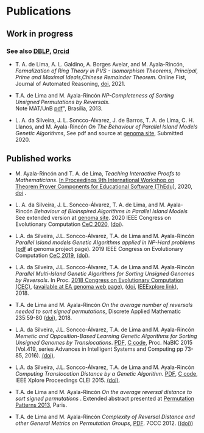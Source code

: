 # Publications


## Work in progress

### See also [DBLP](https://dblp.org/pid/173/9154.html), [Orcid](https://orcid.org/0000-0002-0852-9086)



 * T. A. de Lima, A. L. Galdino, A. Borges Avelar, and
			M. Ayala-Rincón, *Formalization of
			Ring Theory in PVS - Isomorphism Theorems,
			Principal, Prime and Maximal Ideals,Chinese
			Remainder Theorem.*  Online Fist, Journal of Automated Reasoning,  [doi](https://doi.org/10.1007/s10817-021-09593-0),  2021.  
  

  
  
 * T.A. de Lima and  M. Ayala-Rincón *NP-Completeness of Sorting Unsigned Permutations by Reversals*.   
   Note MAT/UnB [pdf](http://ayala.mat.unb.br/reversals_np.pdf)", Brasília, 2013.


*  L. A.  da Silveira, J. L. Soncco-Álvarez,  J. de Barros,
                        T. A. de Lima, C. H.   Llanos,
                        and M. Ayala-Rincón *On The Behaviour of Parallel
                        Island Models Genetic Algorithms*, See
                        pdf and source at [genoma site](http://genoma.cic.unb.br), Submitted 2020. 
			

## Published works

* M. Ayala-Rincón and T. A. de Lima, *Teaching Interactive Proofs to
			Mathematicians*. [In
			Proceedings 9th International Workshop
			on Theorem Prover Components for Educational
  			Software (ThEdu)](https://www.uc.pt/en/congressos/thedu/thedu20/), 2020, 
		      [doi](https://dx.doi.org/10.4204/EPTCS.328.1) .
			
* L. A.  da Silveira, J. L. Soncco-&Aacute;lvarez, T. A. de Lima,
and M. Ayala-Rinc&oacute;n<cite> Behaviour of Bioinspired Algorithms
  in Parallel Island Models</cite> See extended version at
  <a href="http://genoma.cic.unb.br">genoma site</a>. 2020 IEEE
  Congress on Evolutionary Computation  <a
  href="https://wcci2020.org">CeC 2020</a>,  (<a
  href="http://dx.doi.org/10.1109/CEC48606.2020.9185732">doi</a>).
  
* L.A. da Silveira, J.L. Soncco-&Aacute;lvarez, T.A. de Lima and
  M. Ayala-Rinc&oacute;n  <cite>Parallel Island models Genetic
Algorithms applied in NP-Hard problems</cite> (<a
  href="http://genoma.cic.unb.br">pdf</a> at genoma project
  page). 2019 IEEE Congress on Evolutionary Computation  <a
  href="http://cec2019.org">CeC 2019</a>,  <a href="http://dx.doi.org/10.1109/CEC.2019.8790257">(doi)</a>.

* L.A. da Silveira, J.L. Soncco-&Aacute;lvarez, T.A. de Lima and
  M. Ayala-Rinc&oacute;n <cite>Parallel Multi-Island Genetic
  Algorithms for Sorting Unsigned Genomes by
  Reversals</cite>. In Proc. <a
  href="http://www.ecomp.poli.br/~wcci2018">2018 Congress on
  Evolutionary Computation (CEC)</a>, (<a
  href="http://genoma.cic.unb.br">available at EA genoma web
  page</a>), (<a
  href="https://doi.org/10.1109/CEC.2018.8477968">doi</a>,
  <a href="https://ieeexplore.ieee.org/document/8477968">IEEExplore link</a>),  
  2018.

* T.A. de Lima and  M. Ayala-Rinc&oacute;n <cite>On the average number of reversals needed to sort signed permutations</cite>, Discrete Applied Mathematic 235:59-80  (<a href="https://doi.org/10.1016/j.dam.2017.09.014">doi</a>), 2018. 

* L.A. da Silveira, J.L. Soncco-&Aacute;lvarez, T.A. de Lima and  M. Ayala-Rinc&oacute;n <cite>Memetic and Opposition-Based Learning Genetic Algorithms for Sorting Unsigned Genomes by Translocations</cite>.
   <a href="memetic_oblGA20150716.pdf">PDF</a>, <a href="mem_obl_GAutd.tgz">C code</a>, Proc. NaBIC 2015 (Vol.419, series Advances in Intelligent Systems and Computing pp 73-85, 2016). <a href="http://dx.doi.org/10.1007/978-3-319-27400-3_7">(doi)</a>.  
   
* L.A. da Silveira, J.L. Soncco-&Aacute;lvarez, T.A. de Lima and  M. Ayala-Rinc&oacute;n <cite>Computing Translocation Distance by a Genetic Algorithm</cite>.
  <a href="GAforUnsTransDisti20150517.pdf">PDF</a>, <a href="GAutd.tgz">C code</a>, IEEE Xplore Proceedings CLEI 2015. <a href="http://dx.doi.org/10.1109/CLEI.2015.7359994">(doi)</a>.    
  
 * T.A. de Lima and  M. Ayala-Rinc&oacute;n <cite>On the average reversal distance to sort signed permutations </cite>. 
Extended abstract presented at  <a href="http://www.lix.polytechnique.fr/pp2013/index.php?page=program">Permutation Patterns 2013</a>, Paris. 

* T.A. de Lima and  M. Ayala-Rinc&oacute;n <cite>Complexity of Reversal Distance and other General Metrics on Permutation Groups</cite>, <A HREF="shortw4v2.pdf">PDF</A>. 
7CCC 2012. (<a href="http://dx.doi.org/10.1109/ColombianCC.2012.6398020 ">(doi)</a>)  
  

